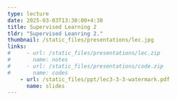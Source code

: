```yaml
---
type: lecture
date: 2025-03-03T13:30:00+4:30
title: Supervised Learning 2
tldr: "Supervised Leanring 2."
thumbnail: /static_files/presentations/lec.jpg
links: 
#     - url: /static_files/presentations/lec.zip
#       name: notes
#     - url: /static_files/presentations/code.zip
#       name: codes
    - url: /static_files/ppt/lec3-3-3-watermark.pdf
      name: slides
---
```




